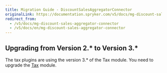```yaml
---
title: Migration Guide - DiscountSalesAggregatorConnector
originalLink: https://documentation.spryker.com/v5/docs/mg-discount-sales-aggregator-connector
redirect_from:
  - /v5/docs/mg-discount-sales-aggregator-connector
  - /v5/docs/en/mg-discount-sales-aggregator-connector
---
```


## Upgrading from Version 2.* to Version 3.*
The tax plugins are using the version 3.* of the Tax module. You need to upgrade the [Tax](https://documentation.spryker.com/docs/en/mg-tax) module.
